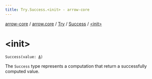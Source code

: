 ```yaml
---
title: Try.Success.<init> - arrow-core
---
```


[arrow-core](../../../index.html) / [arrow.core](../../index.html) / [Try](../index.html) / [Success](index.html) / [&lt;init&gt;](./-init-.html)

# &lt;init&gt;

`Success(value: `[`A`](index.html#A)`)`

The `Success` type represents a computation that return a successfully computed value.

